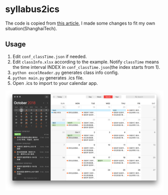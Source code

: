 # syllabus2ics

The code is copied from [this article](https://sspai.com/post/39645), I made some changes to fit my own situation(ShanghaiTech).

## Usage

1. Edit `conf_classTime.json` if needed.
2. Edit `classInfo.xlsx` according to the example. Notify `classTime` means the time interval INDEX in `conf_classTime.json`(the index starts from 1).
3. `python excelReader.py` generates class info config.
4. `python main.py` generates .ics file.
5. Open .ics to import to your calendar app.



![](./img.png)
